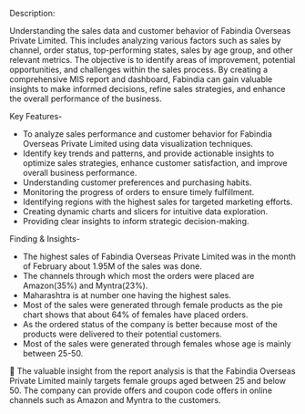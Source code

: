 Description:

Understanding the sales data and customer behavior of Fabindia Overseas Private Limited. This includes analyzing various factors such as sales by channel, order status, top-performing states, sales by age group, and other relevant metrics. The objective is to identify areas of improvement, potential opportunities, and challenges within the sales process. By creating a comprehensive MIS report and dashboard, Fabindia can gain valuable insights to make informed decisions, refine sales strategies, and enhance the overall performance of the business.

Key Features-

* To analyze sales performance and customer behavior for Fabindia Overseas Private Limited using data visualization techniques.
* Identify key trends and patterns, and provide actionable insights to optimize sales strategies, enhance customer satisfaction, and improve overall business performance.
* Understanding customer preferences and purchasing habits.
* Monitoring the progress of orders to ensure timely fulfillment.
* Identifying regions with the highest sales for targeted marketing efforts.
* Creating dynamic charts and slicers for intuitive data exploration.
* Providing clear insights to inform strategic decision-making.

Finding & Insights-

* The highest sales of Fabindia Overseas Private Limited was in the month of February about 1.95M of the sales was done. 
* The channels through which most the orders were placed are Amazon(35%) and Myntra(23%).
* Maharashtra is at number one having the highest sales.
* Most of the sales were generated through female products as the pie chart shows that about 64% of females have placed orders.
* As the ordered status of the company is better because most of the products were delivered to their potential customers.
* Most of the sales were generated through females whose age is mainly between 25-50.

🔅 The valuable insight from the report analysis is that the Fabindia Overseas Private Limited mainly targets female groups aged between 25 and below 50. The company can provide offers and coupon code offers in online channels such as Amazon and Myntra to the customers.

